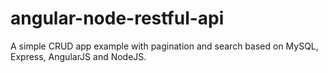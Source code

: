 # angular-node-restful-api
A simple CRUD app example with pagination and search based on MySQL, Express, AngularJS and NodeJS.
